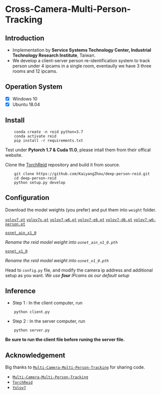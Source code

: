 # Cross-Camera-Multi-Person-Tracking

## Introduction 

* Implementation by **Service Systems Technology Center, Industrial Technology Research Institute**, Taiwan. 
* We develop a client-server person re-identification system to track person under 4 ipcams in a single room, eventaully we have 3 three rooms and 12 ipcams. 

## Operation System 
- [x] Windows 10
- [x] Ubuntu 18.04

## Install

```shell 
    conda create -n reid python=3.7
    conda activate reid
    pip install -r requirements.txt
```
Test under **Pytorch 1.7 & Cuda 11.0**, please intall them from their offical website.

Clone the [TorchReid](https://github.com/KaiyangZhou/deep-person-reid.git) repository and build it from source. 
```shell 
    git clone https://github.com/KaiyangZhou/deep-person-reid.git
    cd deep-person-reid
    python setup.py develop
```

## Configuration
Download the model weights (you prefer) and put them into `weight` folder.

[`yolov7.pt`](https://github.com/WongKinYiu/yolov7/releases/download/v0.1/yolov7.pt) [`yolov7x.pt`](https://github.com/WongKinYiu/yolov7/releases/download/v0.1/yolov7x.pt) [`yolov7-w6.pt`](https://github.com/WongKinYiu/yolov7/releases/download/v0.1/yolov7-w6.pt) [`yolov7-e6.pt`](https://github.com/WongKinYiu/yolov7/releases/download/v0.1/yolov7-e6.pt) [`yolov7-d6.pt`](https://github.com/WongKinYiu/yolov7/releases/download/v0.1/yolov7-d6.pt) [`yolov7-w6-person.pt`](https://github.com/WongKinYiu/yolov7/releases/download/v0.1/yolov7-w6-person.pt)

[`osnet_ain_x1_0`](https://drive.google.com/file/d/1SigwBE6mPdqiJMqhuIY4aqC7--5CsMal/view)

*Rename the reid model weight into `osnet_ain_x1_0.pth`*

[`osnet_x1_0`](https://drive.google.com/file/d/1IosIFlLiulGIjwW3H8uMRmx3MzPwf86x/view)

*Rename the reid model weight into `osnet_x1_0.pth`*

Head to `config.py` file, and modify the camera ip address and additional setup as you want. 
*We use **four** IPcams as our default setup*

## Inference 

* Step 1 : In the client computer, run 
```shell
    python client.py
```

* Step 2 : In the server computer, run
```shell
    python server.py
```
**Be sure to run the client file before runing the server file.**

## Acknowledgement

Big thanks to [`Multi-Camera-Multi-Person-Tracking`](https://github.com/naufalzhafran/Multi-Camera-Multi-Person-Tracking) for sharing code.

* [`Multi-Camera-Multi-Person-Tracking`](https://github.com/naufalzhafran/Multi-Camera-Multi-Person-Tracking)
* [`TorchReid`](https://github.com/KaiyangZhou/deep-person-reid)
* [`Yolov7`](https://github.com/WongKinYiu/yolov7)